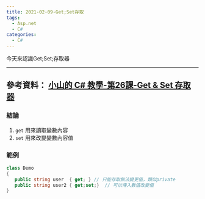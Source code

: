 ```yaml
---
title: 2021-02-09-Get;Set存取
tags:
  - Asp.net
  - C#
categories:
  - C#
---
```

今天來認識Get;Set;存取器
<!-- more -->
---
參考資料：
[小山的 C# 教學-第26課-Get & Set 存取器](https://www.youtube.com/watch?v=6PksSUFebeE&list=PLbXghSoQcLZtWqTA8q1NsByVpINoROHHe&index=28)
---
### 結論
1. `get` 用來讀取變數內容
2. `set` 用來改變變數內容值


### 範例
```C#
class Demo
{
   public string user  { get; } // 只能存取無法變更值，類似private 
   public string user2 { get;set;}  // 可以傳入數值改變值
}

```
